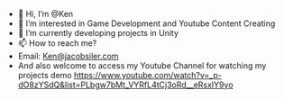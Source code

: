 - 👋 Hi, I’m @Ken
- 👀 I’m interested in Game Development and Youtube Content Creating
- 🌱 I’m currently developing projects in Unity
- 📫 How to reach me? 
- Email: Ken@jacobsiler.com
- And also welcome to access my Youtube Channel for watching my projects demo
https://www.youtube.com/watch?v=_p-dO8zYSdQ&list=PLbgw7bMt_VYRfL4tCj3oRd__eRsxIY9yo

<!---
KenYZShao/KenYZShao is a ✨ special ✨ repository because its `README.md` (this file) appears on your GitHub profile.
You can click the Preview link to take a look at your changes.
--->
